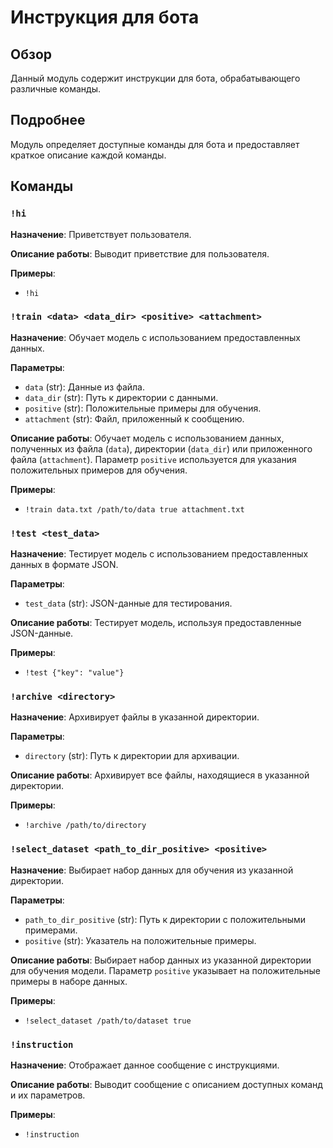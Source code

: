# Инструкция для бота

## Обзор

Данный модуль содержит инструкции для бота, обрабатывающего различные команды.

## Подробнее

Модуль определяет доступные команды для бота и предоставляет краткое описание каждой команды.

## Команды

### `!hi`

**Назначение**: Приветствует пользователя.

**Описание работы**: Выводит приветствие для пользователя.

**Примеры**:
- `!hi`

### `!train <data> <data_dir> <positive> <attachment>`

**Назначение**: Обучает модель с использованием предоставленных данных.

**Параметры**:
- `data` (str): Данные из файла.
- `data_dir` (str): Путь к директории с данными.
- `positive` (str): Положительные примеры для обучения.
- `attachment` (str): Файл, приложенный к сообщению.

**Описание работы**: Обучает модель с использованием данных, полученных из файла (`data`), директории (`data_dir`) или приложенного файла (`attachment`). Параметр `positive` используется для указания положительных примеров для обучения.

**Примеры**:
- `!train data.txt /path/to/data true attachment.txt`

### `!test <test_data>`

**Назначение**: Тестирует модель с использованием предоставленных данных в формате JSON.

**Параметры**:
- `test_data` (str): JSON-данные для тестирования.

**Описание работы**: Тестирует модель, используя предоставленные JSON-данные.

**Примеры**:
- `!test {"key": "value"}`

### `!archive <directory>`

**Назначение**: Архивирует файлы в указанной директории.

**Параметры**:
- `directory` (str): Путь к директории для архивации.

**Описание работы**: Архивирует все файлы, находящиеся в указанной директории.

**Примеры**:
- `!archive /path/to/directory`

### `!select_dataset <path_to_dir_positive> <positive>`

**Назначение**: Выбирает набор данных для обучения из указанной директории.

**Параметры**:
- `path_to_dir_positive` (str): Путь к директории с положительными примерами.
- `positive` (str): Указатель на положительные примеры.

**Описание работы**: Выбирает набор данных из указанной директории для обучения модели. Параметр `positive` указывает на положительные примеры в наборе данных.

**Примеры**:
- `!select_dataset /path/to/dataset true`

### `!instruction`

**Назначение**: Отображает данное сообщение с инструкциями.

**Описание работы**: Выводит сообщение с описанием доступных команд и их параметров.

**Примеры**:
- `!instruction`